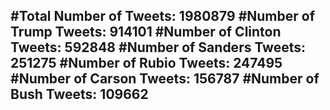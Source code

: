 #Total Number of Tweets: 1980879 
#Number of Trump Tweets: 914101
#Number of Clinton Tweets: 592848
#Number of Sanders Tweets: 251275
#Number of Rubio Tweets: 247495
#Number of Carson Tweets: 156787
#Number of Bush Tweets: 109662
---
